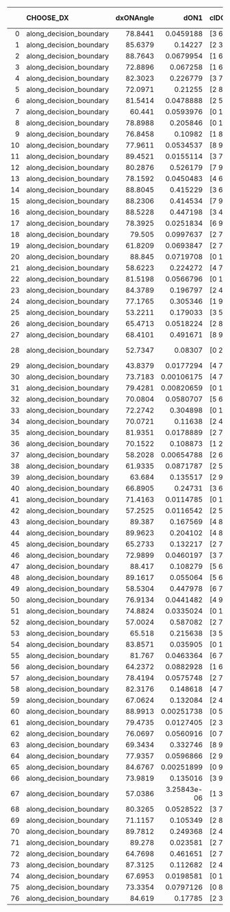 |    | CHOOSE_DX               |   dxONAngle |        dON1 | cIDON1   |   dON_patch_1 |   nTON |         dON |   dxOFFAngle |       dOFF1 | cIDOFF1   |   dOFF_patch_1 |   nTOFF |        dOFF | SUCCESS   |   nExp |   dual_point_id |   subpoint_time_seconds |   total_execution_time |        logp |       dOFF/dON | Vote dOFF>dON   |
|---:|:------------------------|------------:|------------:|:---------|--------------:|-------:|------------:|-------------:|------------:|:----------|---------------:|--------:|------------:|:----------|-------:|----------------:|------------------------:|-----------------------:|------------:|---------------:|:----------------|
|  0 | along_decision_boundary |     78.8441 | 0.0459188   | [3 6]    |   0.0459188   |      1 | 0.0459188   |      85.1557 | 0.276798    | [3 6]     |    0.276798    |       1 | 0.276798    | True      |      1 |               2 |                6.25363  |                8.92684 |  0          |    6.02798     | True            |
|  1 | along_decision_boundary |     85.6379 | 0.14227     | [2 3]    |   0.14227     |      1 | 0.14227     |      81.877  | 0.0526402   | [2 3]     |    0.0526402   |       1 | 0.0526402   | False     |      2 |               4 |                1.7617   |               13.3033  | -0.5        |    0.370003    | False           |
|  2 | along_decision_boundary |     88.7643 | 0.0679954   | [1 6]    |   0.0679954   |      1 | 0.0679954   |      70.7829 | 0.152623    | [0 6]     |    0.152623    |       1 | 0.152623    | True      |      3 |               5 |                3.53953  |               16.8519  | -0          |    2.24461     | True            |
|  3 | along_decision_boundary |     72.8896 | 0.067258    | [1 6]    |   0.067258    |      1 | 0.067258    |      76.4708 | 0.046765    | [0 6]     |    0.046765    |       1 | 0.046765    | False     |      4 |               6 |                2.15558  |               19.0145  | -0.166667   |    0.695307    | False           |
|  4 | along_decision_boundary |     82.3023 | 0.226779    | [3 7]    |   0.226779    |      1 | 0.226779    |      72.7597 | 0.261773    | [3 7]     |    0.261773    |       1 | 0.261773    | True      |      5 |              10 |                2.36884  |               28.5348  | -0          |    1.15431     | True            |
|  5 | along_decision_boundary |     72.0971 | 0.21255     | [2 8]    |   0.21255     |      1 | 0.21255     |      59.751  | 0.166692    | [2 8]     |    0.166692    |       1 | 0.166692    | False     |      6 |              11 |                3.84556  |               32.3855  | -0.1        |    0.784249    | False           |
|  6 | along_decision_boundary |     81.5414 | 0.0478888   | [2 5]    |   0.0478888   |      1 | 0.0478888   |      86.7461 | 0.036732    | [2 5]     |    0.036732    |       1 | 0.036732    | False     |      7 |              14 |                1.63858  |               34.1351  | -0          |    0.767028    | False           |
|  7 | along_decision_boundary |     60.441  | 0.0593976   | [0 1]    |   0.0593976   |      1 | 0.0593976   |      68.1245 | 0.550957    | [0 1]     |    0.550957    |       1 | 0.550957    | True      |      8 |              15 |                5.33697  |               39.478   | -0.0714286  |    9.27575     | True            |
|  8 | along_decision_boundary |     78.8988 | 0.205846    | [0 1]    |   0.205846    |      1 | 0.205846    |      63.4237 | 0.48609     | [0 1]     |    0.48609     |       1 | 0.48609     | True      |      9 |              21 |                3.17799  |               45.803   | -0          |    2.36143     | True            |
|  9 | along_decision_boundary |     76.8458 | 0.10982     | [1 8]    |   0.10982     |      1 | 0.10982     |      79.693  | 0.0254528   | [0 8]     |    0.0254528   |       1 | 0.0254528   | False     |     10 |              22 |                1.97007  |               47.782   | -0.0555556  |    0.231768    | False           |
| 10 | along_decision_boundary |     77.9611 | 0.0534537   | [8 9]    |   0.0534537   |      1 | 0.0534537   |      84.2229 | 0.0265871   | [8 9]     |    0.0265871   |       1 | 0.0265871   | False     |     11 |              25 |                1.08685  |               48.9551  | -0          |    0.497385    | False           |
| 11 | along_decision_boundary |     89.4521 | 0.0155114   | [3 7]    |   0.0155114   |      1 | 0.0155114   |      85.7393 | 0.00347278  | [3 7]     |    0.00347278  |       1 | 0.00347278  | False     |     12 |              29 |                1.23789  |               50.3181  | -0.0454545  |    0.223885    | False           |
| 12 | along_decision_boundary |     80.2876 | 0.526179    | [7 9]    |   0.526179    |      1 | 0.526179    |      80.8851 | 0.0374324   | [7 9]     |    0.0374324   |       1 | 0.0374324   | False     |     13 |              30 |                2.51873  |               52.842   | -0.166667   |    0.07114     | False           |
| 13 | along_decision_boundary |     78.1592 | 0.0450483   | [4 6]    |   0.0450483   |      1 | 0.0450483   |      67.5429 | 0.145874    | [4 6]     |    0.145874    |       1 | 0.145874    | True      |     14 |              31 |                3.69531  |               56.5467  | -0.346154   |    3.23817     | True            |
| 14 | along_decision_boundary |     88.8045 | 0.415229    | [3 6]    |   0.415229    |      1 | 0.415229    |      80.268  | 0.11147     | [3 6]     |    0.11147     |       1 | 0.11147     | False     |     15 |              35 |                1.97631  |               58.6711  | -0.142857   |    0.268455    | False           |
| 15 | along_decision_boundary |     88.2306 | 0.414534    | [7 9]    |   0.414534    |      1 | 0.414534    |      79.9596 | 0.0395962   | [7 9]     |    0.0395962   |       1 | 0.0395962   | False     |     16 |              36 |                2.31471  |               60.9908  | -0.3        |    0.0955198   | False           |
| 16 | along_decision_boundary |     88.5228 | 0.447198    | [3 4]    |   0.447198    |      1 | 0.447198    |      77.4778 | 0.0784694   | [3 4]     |    0.0784694   |       1 | 0.0784694   | False     |     17 |              37 |                3.61542  |               64.6132  | -0.5        |    0.175469    | False           |
| 17 | along_decision_boundary |     78.3925 | 0.0251834   | [6 9]    |   0.0251834   |      1 | 0.0251834   |      66.6561 | 0.00422852  | [6 9]     |    0.00422852  |       1 | 0.00422852  | False     |     18 |              40 |                1.83958  |               66.5338  | -0.735294   |    0.167909    | False           |
| 18 | along_decision_boundary |     79.505  | 0.0997637   | [2 7]    |   0.0997637   |      1 | 0.0997637   |      75.068  | 0.0211307   | [2 7]     |    0.0211307   |       1 | 0.0211307   | False     |     19 |              41 |                2.18643  |               68.7273  | -1          |    0.211807    | False           |
| 19 | along_decision_boundary |     61.8209 | 0.0693847   | [2 7]    |   0.0693847   |      1 | 0.0693847   |      89.2574 | 0.0784976   | [2 7]     |    0.0784976   |       1 | 0.0784976   | True      |     20 |              46 |                1.24473  |               73.5892  | -1.28947    |    1.13134     | True            |
| 20 | along_decision_boundary |     88.845  | 0.0719708   | [0 1]    |   0.0719708   |      1 | 0.0719708   |      80.3089 | 0.0272514   | [0 1]     |    0.0272514   |       1 | 0.0272514   | False     |     21 |              49 |                2.19706  |               75.9166  | -0.9        |    0.378645    | False           |
| 21 | along_decision_boundary |     58.6223 | 0.224272    | [4 7]    |   0.224272    |      1 | 0.224272    |      67.3696 | 0.00699111  | [4 7]     |    0.00699111  |       1 | 0.00699111  | False     |     22 |              50 |                2.32576  |               78.2473  | -1.16667    |    0.0311725   | False           |
| 22 | along_decision_boundary |     81.5198 | 0.0566796   | [0 1]    |   0.0566796   |      1 | 0.0566796   |      83.9839 | 0.0234723   | [0 1]     |    0.0234723   |       1 | 0.0234723   | False     |     23 |              54 |                1.28264  |               79.6776  | -1.45455    |    0.414123    | False           |
| 23 | along_decision_boundary |     84.3789 | 0.196797    | [2 4]    |   0.196797    |      1 | 0.196797    |      71.6003 | 0.200655    | [2 4]     |    0.200655    |       1 | 0.200655    | True      |     24 |              56 |                2.5904   |               82.3297  | -1.76087    |    1.0196      | True            |
| 24 | along_decision_boundary |     77.1765 | 0.305346    | [1 9]    |   0.305346    |      1 | 0.305346    |      75.6493 | 0.240515    | [0 9]     |    0.240515    |       1 | 0.240515    | False     |     25 |              57 |                3.68766  |               86.0255  | -1.33333    |    0.787681    | False           |
| 25 | along_decision_boundary |     53.2211 | 0.179033    | [3 5]    |   0.179033    |      1 | 0.179033    |      79.3586 | 0.551127    | [3 5]     |    0.551127    |       1 | 0.551127    | True      |     26 |              61 |                4.5338   |               95.6276  | -1.62       |    3.07835     | True            |
| 26 | along_decision_boundary |     65.4713 | 0.0518224   | [2 8]    |   0.0518224   |      1 | 0.0518224   |      64.9364 | 0.234784    | [2 8]     |    0.234784    |       1 | 0.234784    | True      |     27 |              70 |                2.52506  |              112.56    | -1.23077    |    4.53056     | True            |
| 27 | along_decision_boundary |     68.4101 | 0.491671    | [8 9]    |   0.491671    |      1 | 0.491671    |      67.4934 | 0.0267872   | [8 9]     |    0.0267872   |       1 | 0.0267872   | False     |     28 |              73 |                3.46734  |              120.153   | -0.907407   |    0.0544819   | False           |
| 28 | along_decision_boundary |     52.7347 | 0.08307     | [0 2]    |   0.08307     |      1 | 0.08307     |      61.5482 | 3.19791e-05 | [0 2]     |    3.19791e-05 |       1 | 3.19791e-05 | False     |     29 |              77 |                1.26328  |              123.277   | -1.14286    |    0.000384966 | False           |
| 29 | along_decision_boundary |     43.8379 | 0.0177294   | [4 7]    |   0.0177294   |      1 | 0.0177294   |      53.3636 | 0.118446    | [4 7]     |    0.118446    |       1 | 0.118446    | True      |     30 |              79 |                1.723    |              125.055   | -1.39655    |    6.68075     | True            |
| 30 | along_decision_boundary |     73.7183 | 0.00106175  | [4 7]    |   0.00106175  |      1 | 0.00106175  |      82.1245 | 0.0375219   | [4 7]     |    0.0375219   |       1 | 0.0375219   | True      |     31 |              89 |                1.54805  |              149.527   | -1.06667    |   35.3397      | True            |
| 31 | along_decision_boundary |     79.4281 | 0.00820659  | [0 1]    |   0.00820659  |      1 | 0.00820659  |      83.1011 | 0.294789    | [0 1]     |    0.294789    |       1 | 0.294789    | True      |     32 |              91 |                2.39054  |              151.981   | -0.790323   |   35.921       | True            |
| 32 | along_decision_boundary |     70.0804 | 0.0580707   | [5 6]    |   0.0580707   |      1 | 0.0580707   |      66.5481 | 0.149863    | [5 6]     |    0.149863    |       1 | 0.149863    | True      |     33 |              93 |                3.21262  |              158.739   | -0.5625     |    2.5807      | True            |
| 33 | along_decision_boundary |     72.2742 | 0.304898    | [0 1]    |   0.304898    |      1 | 0.304898    |      71.0076 | 1.43383     | [0 1]     |    1.43383     |       1 | 1.43383     | True      |     34 |              95 |                6.08176  |              164.873   | -0.378788   |    4.70266     | True            |
| 34 | along_decision_boundary |     70.0721 | 0.11638     | [2 4]    |   0.11638     |      1 | 0.11638     |      45.5601 | 0.23542     | [2 4]     |    0.23542     |       1 | 0.23542     | True      |     35 |              96 |                3.68178  |              168.563   | -0.235294   |    2.02286     | True            |
| 35 | along_decision_boundary |     81.9351 | 0.0178889   | [2 7]    |   0.0178889   |      1 | 0.0178889   |      86.2645 | 0.162443    | [2 7]     |    0.162443    |       1 | 0.162443    | True      |     36 |              97 |                3.13168  |              171.704   | -0.128571   |    9.08067     | True            |
| 36 | along_decision_boundary |     70.1522 | 0.108873    | [1 2]    |   0.108873    |      1 | 0.108873    |      83.354  | 0.59923     | [0 2]     |    0.59923     |       1 | 0.59923     | True      |     37 |              98 |                3.37426  |              175.086   | -0.0555556  |    5.50393     | True            |
| 37 | along_decision_boundary |     58.2028 | 0.00654788  | [2 6]    |   0.00654788  |      1 | 0.00654788  |      58.0564 | 0.0144357   | [2 6]     |    0.0144357   |       1 | 0.0144357   | True      |     38 |              99 |                1.15414  |              176.251   | -0.0135135  |    2.20464     | True            |
| 38 | along_decision_boundary |     61.9335 | 0.0871787   | [2 5]    |   0.0871787   |      1 | 0.0871787   |      68.3946 | 0.0639972   | [2 5]     |    0.0639972   |       1 | 0.0639972   | False     |     39 |             100 |                1.56835  |              177.827   | -0          |    0.734092    | False           |
| 39 | along_decision_boundary |     63.684  | 0.135517    | [2 9]    |   0.135517    |      1 | 0.135517    |      57.1675 | 0.0398827   | [2 9]     |    0.0398827   |       1 | 0.0398827   | False     |     40 |             102 |                2.21641  |              180.078   | -0.0128205  |    0.2943      | False           |
| 40 | along_decision_boundary |     66.8905 | 0.24731     | [3 6]    |   0.24731     |      1 | 0.24731     |      70.5039 | 0.00886452  | [3 6]     |    0.00886452  |       1 | 0.00886452  | False     |     41 |             106 |                1.7384   |              185.88    | -0.05       |    0.0358438   | False           |
| 41 | along_decision_boundary |     71.4163 | 0.0114785   | [0 1]    |   0.0114785   |      1 | 0.0114785   |      85.2791 | 0.105474    | [0 1]     |    0.105474    |       1 | 0.105474    | True      |     42 |             107 |                2.4666   |              188.354   | -0.109756   |    9.18884     | True            |
| 42 | along_decision_boundary |     57.2525 | 0.0116542   | [2 5]    |   0.0116542   |      1 | 0.0116542   |      70.2649 | 0.00825949  | [2 5]     |    0.00825949  |       1 | 0.00825949  | False     |     43 |             110 |                1.26773  |              191.386   | -0.047619   |    0.708713    | False           |
| 43 | along_decision_boundary |     89.387  | 0.167569    | [4 8]    |   0.167569    |      1 | 0.167569    |      74.4069 | 0.122085    | [4 8]     |    0.122085    |       1 | 0.122085    | False     |     44 |             115 |                2.22951  |              200.034   | -0.104651   |    0.728564    | False           |
| 44 | along_decision_boundary |     89.9623 | 0.204102    | [4 8]    |   0.204102    |      1 | 0.204102    |      69.8422 | 0.0130607   | [4 8]     |    0.0130607   |       1 | 0.0130607   | False     |     45 |             118 |                2.85208  |              206.564   | -0.181818   |    0.063991    | False           |
| 45 | along_decision_boundary |     65.2733 | 0.132217    | [2 7]    |   0.132217    |      1 | 0.132217    |      81.2115 | 0.322998    | [2 7]     |    0.322998    |       1 | 0.322998    | True      |     46 |             123 |                2.92711  |              220.34    | -0.277778   |    2.44294     | True            |
| 46 | along_decision_boundary |     72.9899 | 0.0460197   | [3 7]    |   0.0460197   |      1 | 0.0460197   |      74.8281 | 0.00430064  | [3 7]     |    0.00430064  |       1 | 0.00430064  | False     |     47 |             125 |                1.65249  |              222.031   | -0.173913   |    0.0934521   | False           |
| 47 | along_decision_boundary |     88.417  | 0.108279    | [5 6]    |   0.108279    |      1 | 0.108279    |      71.7322 | 0.0666082   | [5 6]     |    0.0666082   |       1 | 0.0666082   | False     |     48 |             126 |                2.17172  |              224.209   | -0.265957   |    0.615153    | False           |
| 48 | along_decision_boundary |     89.1617 | 0.055064    | [5 6]    |   0.055064    |      1 | 0.055064    |      87.3282 | 0.16432     | [5 6]     |    0.16432     |       1 | 0.16432     | True      |     49 |             127 |                2.24692  |              226.464   | -0.375      |    2.98417     | True            |
| 49 | along_decision_boundary |     58.5304 | 0.447978    | [6 7]    |   0.447978    |      1 | 0.447978    |      60.3976 | 0.270274    | [6 7]     |    0.270274    |       1 | 0.270274    | False     |     50 |             128 |                5.60675  |              232.079   | -0.255102   |    0.60332     | False           |
| 50 | along_decision_boundary |     76.9134 | 0.0441482   | [4 9]    |   0.0441482   |      1 | 0.0441482   |      68.4394 | 0.107191    | [4 9]     |    0.107191    |       1 | 0.107191    | True      |     51 |             129 |                2.36305  |              234.446   | -0.36       |    2.42798     | True            |
| 51 | along_decision_boundary |     74.8824 | 0.0335024   | [0 1]    |   0.0335024   |      1 | 0.0335024   |      74.9968 | 0.048435    | [0 1]     |    0.048435    |       1 | 0.048435    | True      |     52 |             130 |                1.2321   |              235.686   | -0.245098   |    1.44572     | True            |
| 52 | along_decision_boundary |     57.0024 | 0.587082    | [2 7]    |   0.587082    |      1 | 0.587082    |      55.2479 | 0.0403327   | [2 7]     |    0.0403327   |       1 | 0.0403327   | False     |     53 |             131 |                3.70805  |              239.399   | -0.153846   |    0.0687002   | False           |
| 53 | along_decision_boundary |     65.518  | 0.215638    | [3 5]    |   0.215638    |      1 | 0.215638    |      70.8728 | 0.197092    | [3 5]     |    0.197092    |       1 | 0.197092    | False     |     54 |             133 |                2.64619  |              242.12    | -0.235849   |    0.913993    | False           |
| 54 | along_decision_boundary |     83.8571 | 0.035905    | [0 1]    |   0.035905    |      1 | 0.035905    |      82.3711 | 0.0244858   | [0 1]     |    0.0244858   |       1 | 0.0244858   | False     |     55 |             139 |                1.54657  |              253.097   | -0.333333   |    0.68196     | False           |
| 55 | along_decision_boundary |     81.767  | 0.0463364   | [6 7]    |   0.0463364   |      1 | 0.0463364   |      86.0733 | 0.107167    | [6 7]     |    0.107167    |       1 | 0.107167    | True      |     56 |             140 |                3.42917  |              256.532   | -0.445455   |    2.31281     | True            |
| 56 | along_decision_boundary |     64.2372 | 0.0882928   | [1 6]    |   0.0882928   |      1 | 0.0882928   |      69.0642 | 0.330838    | [0 6]     |    0.330838    |       1 | 0.330838    | True      |     57 |             142 |                2.61544  |              259.181   | -0.321429   |    3.74706     | True            |
| 57 | along_decision_boundary |     78.4194 | 0.0575748   | [2 7]    |   0.0575748   |      1 | 0.0575748   |      77.5322 | 0.140724    | [2 7]     |    0.140724    |       1 | 0.140724    | True      |     58 |             147 |                1.84642  |              264.222   | -0.219298   |    2.4442      | True            |
| 58 | along_decision_boundary |     82.3176 | 0.148618    | [4 7]    |   0.148618    |      1 | 0.148618    |      83.951  | 0.0533247   | [4 7]     |    0.0533247   |       1 | 0.0533247   | False     |     59 |             150 |                2.78031  |              269.182   | -0.137931   |    0.358803    | False           |
| 59 | along_decision_boundary |     67.0624 | 0.132084    | [2 4]    |   0.132084    |      1 | 0.132084    |      74.7237 | 0.00641422  | [2 4]     |    0.00641422  |       1 | 0.00641422  | False     |     60 |             151 |                1.6086   |              270.798   | -0.211864   |    0.0485615   | False           |
| 60 | along_decision_boundary |     88.9913 | 0.00251738  | [0 5]    |   0.00251738  |      1 | 0.00251738  |      70.7163 | 0.0280548   | [1 5]     |    0.0280548   |       1 | 0.0280548   | True      |     61 |             158 |                0.962408 |              275.471   | -0.3        |   11.1444      | True            |
| 61 | along_decision_boundary |     79.4735 | 0.0127405   | [2 3]    |   0.0127405   |      1 | 0.0127405   |      83.9001 | 0.0131928   | [2 3]     |    0.0131928   |       1 | 0.0131928   | True      |     62 |             163 |                0.999802 |              278.22    | -0.204918   |    1.0355      | True            |
| 62 | along_decision_boundary |     76.0697 | 0.0560916   | [0 7]    |   0.0560916   |      1 | 0.0560916   |      70.4821 | 0.00168395  | [1 7]     |    0.00168395  |       1 | 0.00168395  | False     |     63 |             164 |                1.55036  |              279.775   | -0.129032   |    0.0300214   | False           |
| 63 | along_decision_boundary |     69.3434 | 0.332746    | [8 9]    |   0.332746    |      1 | 0.332746    |      67.8802 | 0.447453    | [8 9]     |    0.447453    |       1 | 0.447453    | True      |     64 |             168 |                2.51457  |              286.243   | -0.198413   |    1.34473     | True            |
| 64 | along_decision_boundary |     77.9357 | 0.0596866   | [2 9]    |   0.0596866   |      1 | 0.0596866   |      73.7586 | 0.263221    | [2 9]     |    0.263221    |       1 | 0.263221    | True      |     65 |             173 |                1.45682  |              289.49    | -0.125      |    4.41006     | True            |
| 65 | along_decision_boundary |     84.6767 | 0.00251899  | [0 9]    |   0.00251899  |      1 | 0.00251899  |      77.1682 | 0.0366338   | [1 9]     |    0.0366338   |       1 | 0.0366338   | True      |     66 |             174 |                1.37678  |              290.875   | -0.0692308  |   14.543       | True            |
| 66 | along_decision_boundary |     73.9819 | 0.135016    | [3 9]    |   0.135016    |      1 | 0.135016    |      80.8651 | 0.0728629   | [3 9]     |    0.0728629   |       1 | 0.0728629   | False     |     67 |             176 |                2.03574  |              292.96    | -0.030303   |    0.53966     | False           |
| 67 | along_decision_boundary |     57.0386 | 3.25843e-06 | [1 3]    |   3.25843e-06 |      1 | 3.25843e-06 |      85.0535 | 0.026949    | [0 3]     |    0.026949    |       1 | 0.026949    | True      |     68 |             178 |                1.31089  |              294.316   | -0.0671642  | 8270.56        | True            |
| 68 | along_decision_boundary |     80.3265 | 0.0528522   | [3 7]    |   0.0528522   |      1 | 0.0528522   |      86.2541 | 0.0988857   | [3 7]     |    0.0988857   |       1 | 0.0988857   | True      |     69 |             179 |                1.85127  |              296.174   | -0.0294118  |    1.87099     | True            |
| 69 | along_decision_boundary |     71.1157 | 0.105349    | [2 8]    |   0.105349    |      1 | 0.105349    |      77.3513 | 0.0726235   | [2 8]     |    0.0726235   |       1 | 0.0726235   | False     |     70 |             182 |                2.48411  |              301.612   | -0.00724638 |    0.689363    | False           |
| 70 | along_decision_boundary |     89.7812 | 0.249368    | [2 4]    |   0.249368    |      1 | 0.249368    |      73.261  | 0.0698322   | [2 4]     |    0.0698322   |       1 | 0.0698322   | False     |     71 |             185 |                2.76902  |              309.975   | -0.0285714  |    0.280037    | False           |
| 71 | along_decision_boundary |     89.278  | 0.023581    | [2 7]    |   0.023581    |      1 | 0.023581    |      63.8501 | 0.046543    | [2 7]     |    0.046543    |       1 | 0.046543    | True      |     72 |             188 |                2.29966  |              312.394   | -0.0633803  |    1.97375     | True            |
| 72 | along_decision_boundary |     64.7698 | 0.461651    | [2 7]    |   0.461651    |      1 | 0.461651    |      79.3867 | 0.715443    | [2 7]     |    0.715443    |       1 | 0.715443    | True      |     73 |             189 |                3.87911  |              316.28    | -0.0277778  |    1.54975     | True            |
| 73 | along_decision_boundary |     87.3125 | 0.112682    | [2 4]    |   0.112682    |      1 | 0.112682    |      62.1918 | 0.0462429   | [2 4]     |    0.0462429   |       1 | 0.0462429   | False     |     74 |             190 |                2.50007  |              318.789   | -0.00684932 |    0.410384    | False           |
| 74 | along_decision_boundary |     67.6953 | 0.0198581   | [0 1]    |   0.0198581   |      1 | 0.0198581   |      70.0089 | 0.256299    | [0 1]     |    0.256299    |       1 | 0.256299    | True      |     75 |             192 |                3.97858  |              325.274   | -0.027027   |   12.9065      | True            |
| 75 | along_decision_boundary |     73.3354 | 0.0797126   | [0 8]    |   0.0797126   |      1 | 0.0797126   |      87.4521 | 1.05619     | [1 8]     |    1.05619     |       1 | 1.05619     | True      |     76 |             193 |                6.63758  |              331.918   | -0.00666667 |   13.2499      | True            |
| 76 | along_decision_boundary |     84.619  | 0.17785     | [2 3]    |   0.17785     |      1 | 0.17785     |      77.0415 | 0.118872    | [2 3]     |    0.118872    |       1 | 0.118872    | False     |     77 |             198 |                3.1862   |              339.545   | -0          |    0.668385    | False           |